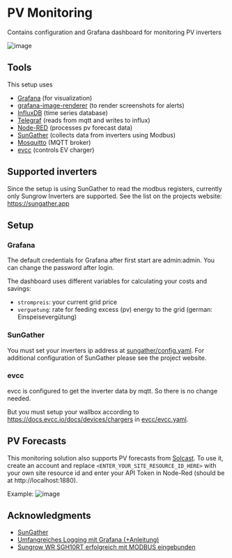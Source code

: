 # PV Monitoring
Contains configuration and Grafana dashboard for monitoring PV inverters

![image](https://user-images.githubusercontent.com/5385572/173031897-37c5142d-9833-498f-9164-3ff7561b8e31.png)

## Tools

This setup uses 
- [Grafana](https://grafana.com) (for visualization)
- [grafana-image-renderer](https://grafana.com/grafana/plugins/grafana-image-renderer/) (to render screenshots for alerts)
- [InfluxDB](https://www.influxdata.com/products/influxdb-overview/) (time series database) 
- [Telegraf](https://www.influxdata.com/time-series-platform/telegraf/) (reads from mqtt and writes to influx)
- [Node-RED](https://nodered.org) (processes pv forecast data)
- [SunGather](https://sungather.app) (collects data from inverters using Modbus)
- [Mosquitto](https://mosquitto.org) (MQTT broker)
- [evcc](https://evcc.io) (controls EV charger)

## Supported inverters
Since the setup is using SunGather to read the modbus registers, currently only Sungrow Inverters are supported. See the list on the projects website: https://sungather.app

## Setup
### Grafana 
The default credentials for Grafana after first start are admin:admin. You can change the password after login.

The dashboard uses different variables for calculating your costs and savings:
- `strompreis`: your current grid price
- `verguetung`: rate for feeding excess (pv) energy to the grid (german: Einspeisevergütung)

### SunGather
You must set your inverters ip address at [sungather/config.yaml](https://github.com/michbeck100/pv-monitoring/blob/main/sungather/config.yaml). For additional configuration of SunGather please see the project website.

### evcc
evcc is configured to get the inverter data by mqtt. So there is no change needed. 

But you must setup your wallbox according to https://docs.evcc.io/docs/devices/chargers in [evcc/evcc.yaml](https://github.com/michbeck100/pv-monitoring/blob/main/evcc/evcc.yaml).

## PV Forecasts
This monitoring solution also supports PV forecasts from [Solcast](https://toolkit.solcast.com.au/live-forecast). To use it, create an account and replace `<ENTER_YOUR_SITE_RESOURCE_ID_HERE>` with your own site resource id and enter your API Token in Node-Red (should be at http://localhost:1880).

Example:
![image](https://user-images.githubusercontent.com/5385572/173027877-88590e77-4d7d-4860-8444-885d2dd433eb.png)


<!-- ACKNOWLEDGMENTS -->
## Acknowledgments

* [SunGather](https://github.com/bohdan-s/SunGather)
* [Umfangreiches Logging mit Grafana (+Anleitung)](https://www.photovoltaikforum.com/thread/150542-umfangreiches-logging-mit-grafana-anleitung/)
* [Sungrow WR SGH10RT erfolgreich mit MODBUS eingebunden](https://forum.iobroker.net/topic/38441/sungrow-wr-sgh10rt-erfolgreich-mit-modbus-eingebunden)
